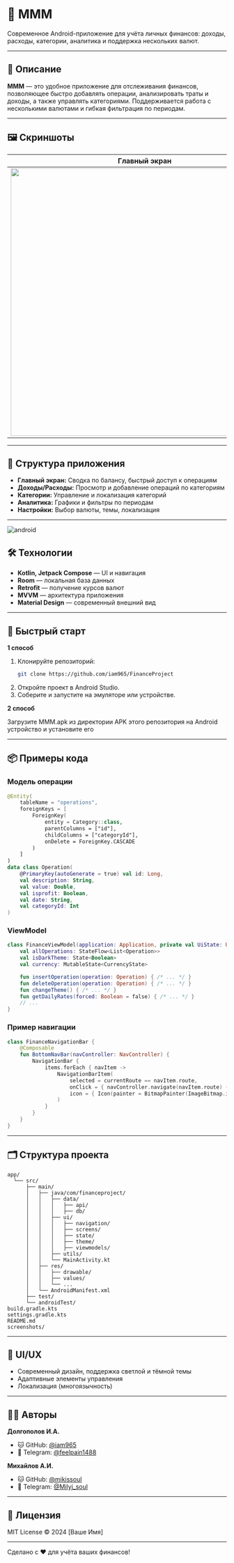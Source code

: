# 💸 MMM

Современное Android-приложение для учёта личных финансов: доходы, расходы, категории, аналитика и поддержка нескольких валют.

---

## 📱 Описание

**MMM** — это удобное приложение для отслеживания финансов, позволяющее быстро добавлять операции, анализировать траты и доходы, а также управлять категориями. Поддерживается работа с несколькими валютами и гибкая фильтрация по периодам.

---

## 🖼️ Скриншоты

| Главный экран | Добавление операции | Аналитика | Настройки |
|---------------|---------------------|-----------|-----------|
| <img src="screenshots/home.png" height="615"/> | <img src="screenshots/add.png"  height="615"/> | <img src="screenshots/diagram.png"  height="615"/> | <img src="screenshots/settings.png"  height="615"/>|

---

## 🧩 Структура приложения

- **Главный экран:** Сводка по балансу, быстрый доступ к операциям
- **Доходы/Расходы:** Просмотр и добавление операций по категориям
- **Категории:** Управление и локализация категорий
- **Аналитика:** Графики и фильтры по периодам
- **Настройки:** Выбор валюты, темы, локализация

---
![android](screenshots/android.png)
## 🛠️ Технологии

- **Kotlin, Jetpack Compose** — UI и навигация
- **Room** — локальная база данных
- **Retrofit** — получение курсов валют
- **MVVM** — архитектура приложения
- **Material Design** — современный внешний вид

---

## 🚀 Быстрый старт
**1 способ**
1. Клонируйте репозиторий:
   ```bash
   git clone https://github.com/iam965/FinanceProject
   ```
2. Откройте проект в Android Studio.
3. Соберите и запустите на эмуляторе или устройстве.

**2 способ**

   Загрузите MMM.apk из директории APK этого репозитория на Android устройство и установите его

---

## 📦 Примеры кода

### Модель операции

```kotlin
@Entity(
    tableName = "operations",
    foreignKeys = [
        ForeignKey(
            entity = Category::class,
            parentColumns = ["id"],
            childColumns = ["categoryId"],
            onDelete = ForeignKey.CASCADE
        )
    ]
)
data class Operation(
    @PrimaryKey(autoGenerate = true) val id: Long,
    val description: String,
    val value: Double,
    val isprofit: Boolean,
    val date: String,
    val categoryId: Int
)
```

### ViewModel

```kotlin
class FinanceViewModel(application: Application, private val UiState: UIState) : AndroidViewModel(application) {
    val allOperations: StateFlow<List<Operation>>
    val isDarkTheme: State<Boolean>
    val currency: MutableState<CurrencyState>

    fun insertOperation(operation: Operation) { /* ... */ }
    fun deleteOperation(operation: Operation) { /* ... */ }
    fun changeTheme() { /* ... */ }
    fun getDailyRates(forced: Boolean = false) { /* ... */ }
    // ...
}
```

### Пример навигации

```kotlin
class FinanceNavigationBar {
    @Composable
    fun BottomNavBar(navController: NavController) {
        NavigationBar {
            items.forEach { navItem ->
                NavigationBarItem(
                    selected = currentRoute == navItem.route,
                    onClick = { navController.navigate(navItem.route) { /* ... */ } },
                    icon = { Icon(painter = BitmapPainter(ImageBitmap.imageResource(navItem.image)), contentDescription = navItem.title) }
                )
            }
        }
    }
}
```
---
## 🗂️ Структура проекта

```plaintext
app/
  └── src/
      ├── main/
      │   ├── java/com/financeproject/
      │   │   ├── data/
      │   │   │   ├── api/
      │   │   │   ├── db/
      │   │   ├── ui/
      │   │   │   ├── navigation/
      │   │   │   ├── screens/
      │   │   │   ├── state/
      │   │   │   ├── theme/
      │   │   │   ├── viewmodels/
      │   │   ├── utils/
      │   │   └── MainActivity.kt
      │   ├── res/
      │   │   ├── drawable/
      │   │   ├── values/
      │   │   └── ...
      │   └── AndroidManifest.xml
      ├── test/
      └── androidTest/
build.gradle.kts
settings.gradle.kts
README.md
screenshots/
```
---

## 🎨 UI/UX

- Современный дизайн, поддержка светлой и тёмной темы
- Адаптивные элементы управления
- Локализация (многоязычность)

---

## 👨‍💻 Авторы

   **Долгополов И.А.**

   - 🐱 GitHub: [@iam965](https://github.com/iam965)
   - 📱 Telegram: [@feelpain1488](https://t.me/feelpain1488)
   
   **Михайлов А.И.**  
   - 🐱 GitHub: [@mikissoul](https://github.com/mikissoul)
   - 📱 Telegram: [@Milyj_soul](https://t.me/Milyj_soul)

---

## 📄 Лицензия

MIT License © 2024 [Ваше Имя]

---

Сделано с ❤️ для учёта ваших финансов!
